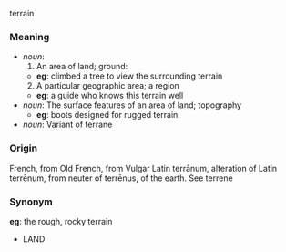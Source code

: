 terrain
### Meaning
+ _noun_:
   1. An area of land; ground:
    + __eg__: climbed a tree to view the surrounding terrain
   2. A particular geographic area; a region
    + __eg__: a guide who knows this terrain well
+ _noun_: The surface features of an area of land; topography
    + __eg__: boots designed for rugged terrain
+ _noun_: Variant of terrane

### Origin

French, from Old French, from Vulgar Latin terrānum, alteration of Latin terrēnum, from neuter of terrēnus, of the earth. See terrene

### Synonym

__eg__: the rough, rocky terrain

+ LAND


